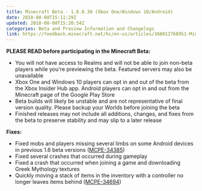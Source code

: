 ```yaml
---
title: Minecraft Beta - 1.6.0.30 (Xbox One/Windows 10/Android)
date: 2018-08-08T15:11:29Z
updated: 2018-08-08T15:20:54Z
categories: Beta and Preview Information and Changelogs
link: https://feedback.minecraft.net/hc/en-us/articles/360012768951-Minecraft-Beta-1-6-0-30-Xbox-One-Windows-10-Android
---
```


**PLEASE READ before participating in the Minecraft Beta:**

- You will not have access to Realms and will not be able to join non-beta players while you're previewing the beta. Featured servers may also be unavailable
- Xbox One and Windows 10 players can opt in and out of the beta from the Xbox Insider Hub app. Android players can opt in and out from the Minecraft page of the Google Play Store
- Beta builds will likely be unstable and are not representative of final version quality. Please backup your Worlds before joining the beta
- Finished releases may not include all additions, changes, and fixes from the beta to preserve stability and may slip to a later release

**Fixes:**

- Fixed mobs and players missing several limbs on some Android devices in previous 1.6 beta versions ([MCPE-34385](https://bugs.mojang.com/browse/MCPE-34385))
- Fixed several crashes that occurred during gameplay
- Fixed a crash that occurred when joining a game and downloading Greek Mythology textures
- Quickly moving a stack of items in the inventory with a controller no longer leaves items behind ([MCPE-34694](https://bugs.mojang.com/browse/MCPE-34694))
